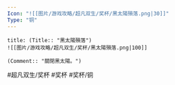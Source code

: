 ```yaml
---
Icon: "![[图片/游戏攻略/超凡双生/奖杯/黑太陽殞落.png|30]]"
Type: "铜"
---
```

```ad-common-bronze-trophy
title: (Title:: "黑太陽殞落")
![[图片/游戏攻略/超凡双生/奖杯/黑太陽殞落.png|100]]

(Comment:: "關閉黑太陽。")
```

#超凡双生/奖杯 #奖杯 #奖杯/铜
